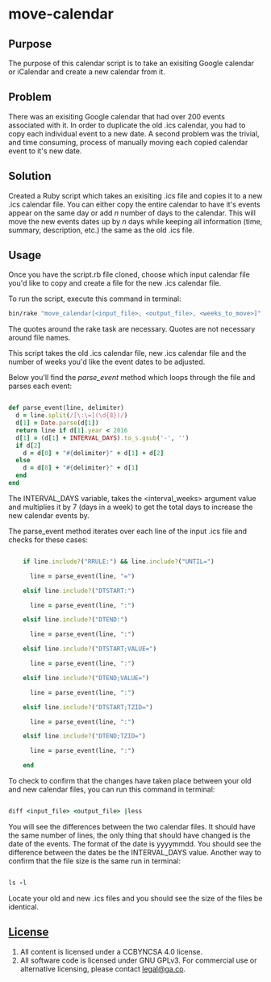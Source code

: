 # move-calendar

## Purpose
The purpose of this calendar script is to take an exisiting Google calendar or
iCalendar and create a new calendar from it.

## Problem
There was an exisiting Google calendar that had over 200 events associated with
it. In order to duplicate the old .ics calendar, you had to copy each individual
 event to a new date. A second problem was the trivial, and time consuming,
 process of manually moving each copied calendar event to it's new date.

## Solution
Created a Ruby script which takes an exisiting .ics file and copies it to a new
.ics calendar file. You can either copy the entire calendar to have it's events
appear on the same day or add *n* number of days to the calendar. This will move
the new events dates up by *n* days while keeping all information
(time, summary, description, etc.) the same as the old .ics file.

## Usage
Once you have the script.rb file cloned, choose which input calendar file you'd
like to copy and create a file for the new .ics calendar file.

To run the script, execute this command in terminal:

```sh
bin/rake "move_calendar[<input_file>, <output_file>, <weeks_to_move>]"
```
The quotes around the rake task are necessary. Quotes are not necessary around file names.

This script takes the old .ics calendar file, new .ics calendar file and the
number of weeks you'd like the event dates to be adjusted.

Below you'll find the *parse_event* method which loops through the file and
parses each event:

```ruby

def parse_event(line, delimiter)
  d = line.split(/[\:\=](\d{8})/)
  d[1] = Date.parse(d[1])
  return line if d[1].year < 2016
  d[1] = (d[1] + INTERVAL_DAYS).to_s.gsub('-', '')
  if d[2]
    d = d[0] + "#{delimiter}" + d[1] + d[2]
  else
    d = d[0] + "#{delimiter}" + d[1]
  end
end

```
The INTERVAL_DAYS variable, takes the <interval_weeks> argument value and
multiplies it by 7 (days in a week) to get the total days to increase the new
calendar events by.

The parse_event method iterates over each line of the input .ics file and
checks for these cases:

```ruby

    if line.include?("RRULE:") && line.include?("UNTIL=")

      line = parse_event(line, "=")

    elsif line.include?("DTSTART:")

      line = parse_event(line, ":")

    elsif line.include?("DTEND:")

      line = parse_event(line, ":")

    elsif line.include?("DTSTART;VALUE=")

      line = parse_event(line, ":")

    elsif line.include?("DTEND;VALUE=")

      line = parse_event(line, ":")

    elsif line.include?("DTSTART;TZID=")

      line = parse_event(line, ":")

    elsif line.include?("DTEND;TZID=")

      line = parse_event(line, ":")

    end
```

To check to confirm that the changes have taken place between your old and new
calendar files, you can run this command in terminal:

```ruby

diff <input_file> <output_file> |less

```

You will see the differences between the two calendar files. It should have the
same number of lines, the only thing that should have changed is the date of the
events. The format of the date is yyyymmdd. You should see the difference
between the dates be the INTERVAL_DAYS value. Another way to confirm that the
file size is the same run in terminal:

```ruby

ls -l

```

Locate your old and new .ics files and you should see the size of the files be
identical.


## [License](LICENSE)

1.  All content is licensed under a CC­BY­NC­SA 4.0 license.
1.  All software code is licensed under GNU GPLv3. For commercial use or
    alternative licensing, please contact legal@ga.co.
